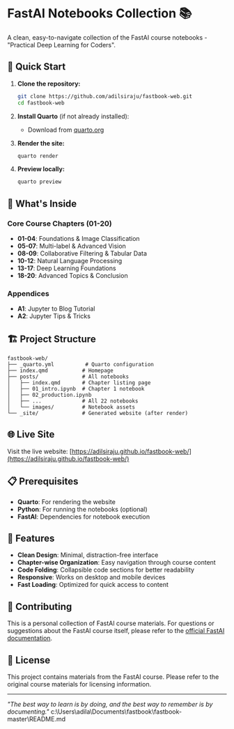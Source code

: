 # FastAI Notebooks Collection 📚

A clean, easy-to-navigate collection of the FastAI course notebooks - "Practical Deep Learning for Coders".

## 🚀 Quick Start

1. **Clone the repository:**
   ```bash
   git clone https://github.com/adilsiraju/fastbook-web.git
   cd fastbook-web
   ```

2. **Install Quarto** (if not already installed):
   - Download from [quarto.org](https://quarto.org/docs/get-started/)

3. **Render the site:**
   ```bash
   quarto render
   ```

4. **Preview locally:**
   ```bash
   quarto preview
   ```

## 📖 What's Inside

### Core Course Chapters (01-20)
- **01-04**: Foundations & Image Classification
- **05-07**: Multi-label & Advanced Vision
- **08-09**: Collaborative Filtering & Tabular Data
- **10-12**: Natural Language Processing
- **13-17**: Deep Learning Foundations
- **18-20**: Advanced Topics & Conclusion

### Appendices
- **A1**: Jupyter to Blog Tutorial
- **A2**: Jupyter Tips & Tricks

## 🏗️ Project Structure

```
fastbook-web/
├── _quarto.yml          # Quarto configuration
├── index.qmd           # Homepage
├── posts/              # All notebooks
│   ├── index.qmd       # Chapter listing page
│   ├── 01_intro.ipynb  # Chapter 1 notebook
│   ├── 02_production.ipynb
│   ├── ...             # All 22 notebooks
│   └── images/         # Notebook assets
└── _site/              # Generated website (after render)
```

## 🌐 Live Site

Visit the live website: [https://adilsiraju.github.io/fastbook-web/](https://adilsiraju.github.io/fastbook-web/)

## 📋 Prerequisites

- **Quarto**: For rendering the website
- **Python**: For running the notebooks (optional)
- **FastAI**: Dependencies for notebook execution

## 🎯 Features

- **Clean Design**: Minimal, distraction-free interface
- **Chapter-wise Organization**: Easy navigation through course content
- **Code Folding**: Collapsible code sections for better readability
- **Responsive**: Works on desktop and mobile devices
- **Fast Loading**: Optimized for quick access to content

## 🤝 Contributing

This is a personal collection of FastAI course materials. For questions or suggestions about the FastAI course itself, please refer to the [official FastAI documentation](https://docs.fast.ai/).

## 📄 License

This project contains materials from the FastAI course. Please refer to the original course materials for licensing information.

---

*"The best way to learn is by doing, and the best way to remember is by documenting."*</content>
<parameter name="filePath">c:\Users\adila\Documents\fastbook\fastbook-master\README.md